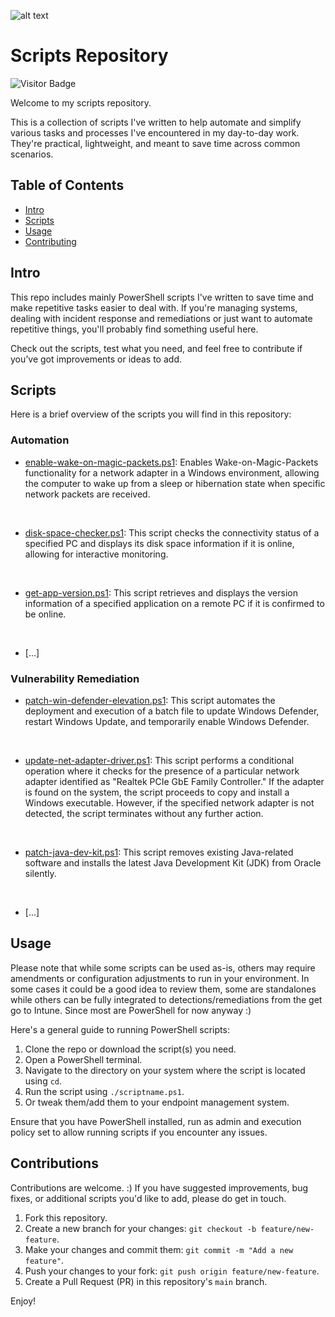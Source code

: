 ![alt text](https://github.com/yoan-famel/PowerShell/blob/main/Docs/Images/test-center-banner.jpg)

# Scripts Repository

![Visitor Badge](https://visitor-badge.glitch.me/badge?page_id=yoan-famel.Endpoint-Remediation)

Welcome to my scripts repository.

This is a collection of scripts I've written to help automate and simplify various tasks and processes I've encountered in my day-to-day work. They're practical, lightweight, and meant to save time across common scenarios.

## Table of Contents

- [Intro](#intro)
- [Scripts](#scripts)
- [Usage](#usage)
- [Contributing](#contributing)

## Intro

This repo includes mainly PowerShell scripts I've written to save time and make repetitive tasks easier to deal with.
If you're managing systems, dealing with incident response and remediations or just want to automate repetitive things, you'll probably find something useful here.

Check out the scripts, test what you need, and feel free to contribute if you’ve got improvements or ideas to add.

## Scripts

Here is a brief overview of the scripts you will find in this repository:

### Automation
- [enable-wake-on-magic-packets.ps1](https://github.com/yoan-famel/PowerShell/blob/main/Automation/enable-wake-on-magic-packets.ps1): Enables Wake-on-Magic-Packets functionality for a network adapter in a Windows environment, allowing the computer to wake up from a sleep or hibernation state when specific network packets are received.
<br>

- [disk-space-checker.ps1](https://github.com/yoan-famel/PowerShell/blob/main/Automation/disk-space-checker.ps1): This script checks the connectivity status of a specified PC and displays its disk space information if it is online, allowing for interactive monitoring.
<br>

- [get-app-version.ps1](https://github.com/yoan-famel/PowerShell/blob/main/Automation/get-app-version.ps1): This script retrieves and displays the version information of a specified application on a remote PC if it is confirmed to be online.
<br>

- [...]

### Vulnerability Remediation
- [patch-win-defender-elevation.ps1](https://github.com/yoan-famel/PowerShell/blob/main/Vulnerability_Remediation/patch-win-defender-elevation.ps1): This script automates the deployment and execution of a batch file to update Windows Defender, restart Windows Update, and temporarily enable Windows Defender.
<br>

- [update-net-adapter-driver.ps1](https://github.com/yoan-famel/PowerShell/blob/main/Vulnerability_Remediation/update-net-adapter-driver.ps1): This script performs a conditional operation where it checks for the presence of a particular network adapter identified as "Realtek PCIe GbE Family Controller." If the adapter is found on the system, the script proceeds to copy and install a Windows executable. However, if the specified network adapter is not detected, the script terminates without any further action.
<br>

- [patch-java-dev-kit.ps1](https://github.com/yoan-famel/PowerShell/blob/main/Vulnerability_Remediation/patch-java-dev-kit.ps1): This script removes existing Java-related software and installs the latest Java Development Kit (JDK) from Oracle silently.
<br>

- [...]

## Usage

Please note that while some scripts can be used as-is, others may require amendments or configuration adjustments to run in your environment.
In some cases it could be a good idea to review them, some are standalones while others can be fully integrated to detections/remediations from the get go to Intune.
Since most are PowerShell for now anyway :)

Here's a general guide to running PowerShell scripts:

1. Clone the repo or download the script(s) you need.
2. Open a PowerShell terminal.
3. Navigate to the directory on your system where the script is located using `cd`.
4. Run the script using `./scriptname.ps1`.
5. Or tweak them/add them to your endpoint management system.

Ensure that you have PowerShell installed, run as admin and execution policy set to allow running scripts if you encounter any issues.

## Contributions

Contributions are welcome. :) If you have suggested improvements, bug fixes, or additional scripts you'd like to add, please do get in touch.

1. Fork this repository.
2. Create a new branch for your changes: `git checkout -b feature/new-feature`.
3. Make your changes and commit them: `git commit -m "Add a new feature"`.
4. Push your changes to your fork: `git push origin feature/new-feature`.
5. Create a Pull Request (PR) in this repository's `main` branch.

Enjoy!
